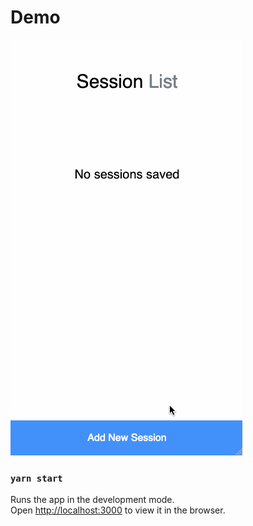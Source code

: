 # Demo

![Demo GIF](demo.gif)

### `yarn start`

Runs the app in the development mode.<br />
Open [http://localhost:3000](http://localhost:3000) to view it in the browser.
